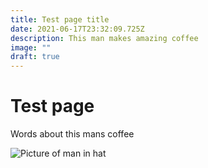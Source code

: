 ```yaml
---
title: Test page title
date: 2021-06-17T23:32:09.725Z
description: This man makes amazing coffee
image: ""
draft: true
---
```

# Test page

Words about this mans coffee

![Picture of man in hat](img/about-direct-sourcing.jpg "Coffee made by this man is amazing")
